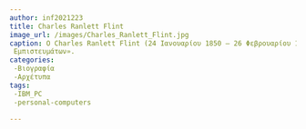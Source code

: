 ```yaml
---
author: inf2021223 
title: Charles Ranlett Flint
image_url: /images/Charles_Ranlett_Flint.jpg  	
caption: Ο Charles Ranlett Flint (24 Ιανουαρίου 1850 – 26 Φεβρουαρίου 1934) ήταν ο ιδρυτής της Computing-Tabulating-Recording Company που αργότερα έγινε IBM. Για τις οικονομικές του συναλλαγές, κέρδισε το επίθετο «Πατέρας των 
 Εμπιστευμάτων».
categories: 
 -Βιογραφία
 -Αρχέτυπα 
tags:
 -IBM_PC
 -personal-computers

---
```

